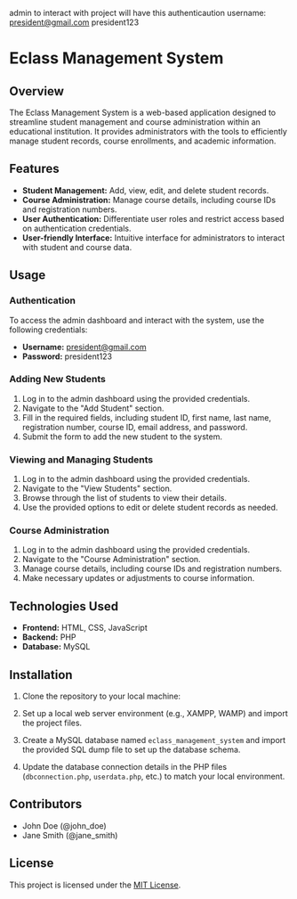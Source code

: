 admin to interact with project will have this authenticaution
username: president@gmail.com
president123
# Eclass Management System

## Overview

The Eclass Management System is a web-based application designed to streamline student management and course administration within an educational institution. It provides administrators with the tools to efficiently manage student records, course enrollments, and academic information.

## Features

- **Student Management:** Add, view, edit, and delete student records.
- **Course Administration:** Manage course details, including course IDs and registration numbers.
- **User Authentication:** Differentiate user roles and restrict access based on authentication credentials.
- **User-friendly Interface:** Intuitive interface for administrators to interact with student and course data.

## Usage

### Authentication

To access the admin dashboard and interact with the system, use the following credentials:

- **Username:** president@gmail.com
- **Password:** president123

### Adding New Students

1. Log in to the admin dashboard using the provided credentials.
2. Navigate to the "Add Student" section.
3. Fill in the required fields, including student ID, first name, last name, registration number, course ID, email address, and password.
4. Submit the form to add the new student to the system.

### Viewing and Managing Students

1. Log in to the admin dashboard using the provided credentials.
2. Navigate to the "View Students" section.
3. Browse through the list of students to view their details.
4. Use the provided options to edit or delete student records as needed.

### Course Administration

1. Log in to the admin dashboard using the provided credentials.
2. Navigate to the "Course Administration" section.
3. Manage course details, including course IDs and registration numbers.
4. Make necessary updates or adjustments to course information.

## Technologies Used

- **Frontend:** HTML, CSS, JavaScript
- **Backend:** PHP
- **Database:** MySQL

## Installation

1. Clone the repository to your local machine:


2. Set up a local web server environment (e.g., XAMPP, WAMP) and import the project files.
3. Create a MySQL database named `eclass_management_system` and import the provided SQL dump file to set up the database schema.
4. Update the database connection details in the PHP files (`dbconnection.php`, `userdata.php`, etc.) to match your local environment.

## Contributors

- John Doe (@john_doe)
- Jane Smith (@jane_smith)

## License

This project is licensed under the [MIT License](LICENSE).
